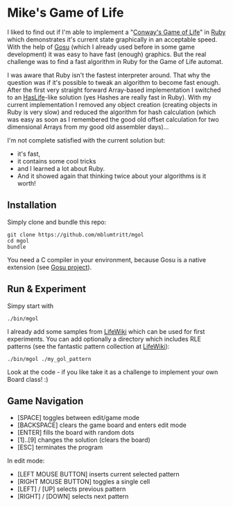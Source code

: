 # Mike's Game of Life

I liked to find out if I'm able to implement a "[Conway's Game of Life](https://en.wikipedia.org/wiki/Game_of_Life)" in [Ruby](https://github.com/ruby) which demonstrates it's current state graphically in an acceptable speed. With the help of [Gosu](https://github.com/gosu/gosu) (which I already used before in some game development) it was easy to have fast (enough) graphics. But the real challenge was to find a fast algorithm in Ruby for the Game of Life automat.

I was aware that Ruby isn't the fastest interpreter around. That why the question was if it's possible to tweak an algorithm to become fast enough. After the first very straight forward Array-based implementation I switched to an [HasLife](http://www.conwaylife.com/wiki/HashLife)-like solution (yes Hashes are really fast in Ruby). With my current implementation I removed any object creation (creating objects in Ruby is very slow) and reduced the algorithm for hash calculation (which was easy as soon as I remembered the good old offset calculation for two dimensional Arrays from my good old assembler days)...

I'm not complete satisfied with the current solution but:

- it's fast,
- it contains some cool tricks
- and I learned a lot about Ruby.
- And it showed again that thinking twice about your algorithms is it worth!

## Installation

Simply clone and bundle this repo:

```
git clone https://github.com/mblumtritt/mgol
cd mgol
bundle
```

You need a C compiler in your environment, because Gosu is a native extension (see [Gosu project](https://github.com/gosu/gosu)).

## Run & Experiment

Simpy start with

```
./bin/mgol
```

I already add some samples from [LifeWiki](www.conwaylife.com/wiki) which can be used for first experiments. You can add optionally a directory which includes RLE patterns (see the fantastic pattern collection at [LifeWiki](www.conwaylife.com/wiki)):

```
./bin/mgol ./my_gol_pattern
```

Look at the code - if you like take it as a challenge to implement your own Board class! :)

## Game Navigation

- [SPACE] toggles between edit/game mode
- [BACKSPACE] clears the game board and enters edit mode
- [ENTER] fills the board with random dots
- [1]..[9] changes the solution (clears the board)
- [ESC] terminates the program

In edit mode:

- [LEFT MOUSE BUTTON] inserts current selected pattern
- [RIGHT MOUSE BUTTON] toggles a single cell
- [LEFT] / [UP] selects previous pattern
- [RIGHT] / [DOWN] selects next pattern
